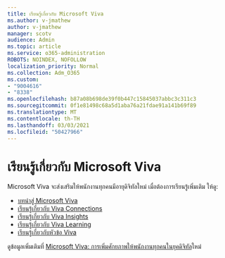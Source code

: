 ```yaml
---
title: เรียนรู้เกี่ยวกับ Microsoft Viva
ms.author: v-jmathew
author: v-jmathew
manager: scotv
audience: Admin
ms.topic: article
ms.service: o365-administration
ROBOTS: NOINDEX, NOFOLLOW
localization_priority: Normal
ms.collection: Adm_O365
ms.custom:
- "9004616"
- "8338"
ms.openlocfilehash: b87a08b698de39f0b447c15845037abbc3c311c3
ms.sourcegitcommit: 0f1e81498c68a5d1aba76a21fdae91a141b69f89
ms.translationtype: MT
ms.contentlocale: th-TH
ms.lasthandoff: 03/03/2021
ms.locfileid: "50427966"
---
```

# <a name="learn-about-microsoft-viva"></a>เรียนรู้เกี่ยวกับ Microsoft Viva

Microsoft Viva จะส่งเสริมให้พนักงานทุกคนมีอายุดิจิทัลใหม่ เมื่อต้องการเรียนรู้เพิ่มเติม ให้ดู:

- [บทนําสู่ Microsoft Viva](https://www.microsoft.com/microsoft-viva/overview)
- [เรียนรู้เกี่ยวกับ Viva Connections](https://aka.ms/VivaConnectionsBlog/)
- [เรียนรู้เกี่ยวกับ Viva Insights](https://aka.ms/VivaInsightsBlog)
- [เรียนรู้เกี่ยวกับ Viva Learning](https://aka.ms/VivaLearningBlog)
- [เรียนรู้เกี่ยวกับหัวข้อ Viva](https://aka.ms/viva/topics/blog)

ดูข้อมูลเพิ่มเติมที่ [Microsoft Viva: การเพิ่มศักยภาพให้พนักงานทุกคนในยุคดิจิทัล](https://www.microsoft.com/microsoft-365/blog/2021/02/04/microsoft-viva-empowering-every-employee-for-the-new-digital-age/)ใหม่
